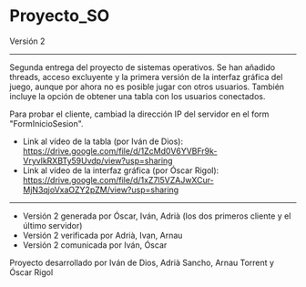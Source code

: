 # Proyecto_SO

Versión 2
____________________________________________________________________________________________________________________________________________
Segunda entrega del proyecto de sistemas operativos. Se han añadido threads, acceso excluyente y la primera versión de la interfaz gráfica 
del juego, aunque por ahora no es posible jugar con otros usuarios. También incluye la opción de obtener una tabla con los usuarios 
conectados. 

Para probar el cliente, cambiad la dirección IP del servidor en el form "FormInicioSesion".

- Link al vídeo de la tabla (por Iván de Dios): https://drive.google.com/file/d/1ZcMd0V6YVBFr9k-VryvlkRXBTy59Uvdp/view?usp=sharing
- Link al vídeo de la interfaz gráfica (por Óscar Rigol): https://drive.google.com/file/d/1xZ7l5VZAJwXCur-MjN3qjoVxaOZY2pZM/view?usp=sharing
____________________________________________________________________________________________________________________________________________

- Versión 2 generada por Óscar, Iván, Adrià (los dos primeros cliente y el último servidor)
- Versión 2 verificada por Adrià, Ivan, Arnau
- Versión 2 comunicada por Iván, Óscar

Proyecto desarrollado por Iván de Dios, Adrià Sancho, Arnau Torrent y Óscar Rigol
